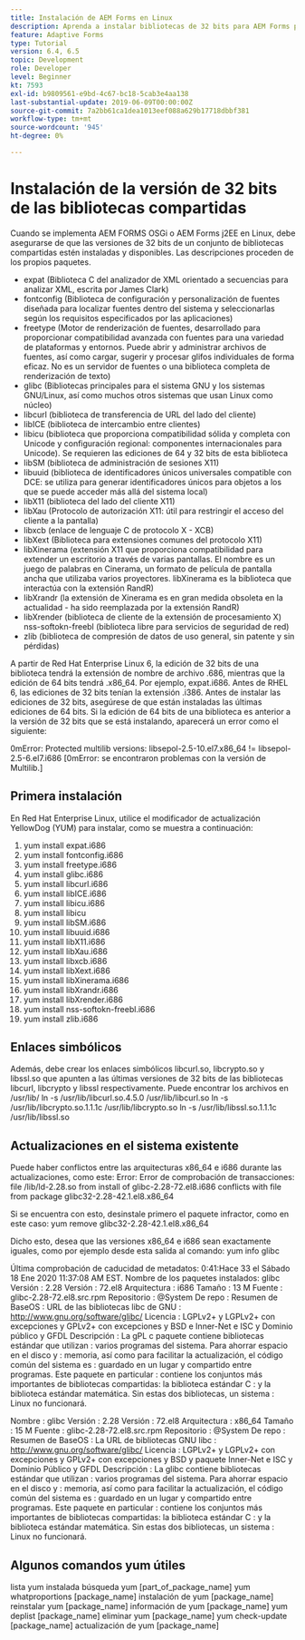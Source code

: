 ```yaml
---
title: Instalación de AEM Forms en Linux
description: Aprenda a instalar bibliotecas de 32 bits para AEM Forms para la instalación de Linux.
feature: Adaptive Forms
type: Tutorial
version: 6.4, 6.5
topic: Development
role: Developer
level: Beginner
kt: 7593
exl-id: b9809561-e9bd-4c67-bc18-5cab3e4aa138
last-substantial-update: 2019-06-09T00:00:00Z
source-git-commit: 7a2bb61ca1dea1013eef088a629b17718dbbf381
workflow-type: tm+mt
source-wordcount: '945'
ht-degree: 0%

---
```


# Instalación de la versión de 32 bits de las bibliotecas compartidas

Cuando se implementa AEM FORMS OSGi o AEM Forms j2EE en Linux, debe asegurarse de que las versiones de 32 bits de un conjunto de bibliotecas compartidas estén instaladas y disponibles.  Las descripciones proceden de los propios paquetes.

* expat (Biblioteca C del analizador de XML orientado a secuencias para analizar XML, escrita por James Clark)
* fontconfig (Biblioteca de configuración y personalización de fuentes diseñada para localizar fuentes dentro del sistema y seleccionarlas según los requisitos especificados por las aplicaciones)
* freetype (Motor de renderización de fuentes, desarrollado para proporcionar compatibilidad avanzada con fuentes para una variedad de plataformas y entornos. Puede abrir y administrar archivos de fuentes, así como cargar, sugerir y procesar glifos individuales de forma eficaz. No es un servidor de fuentes o una biblioteca completa de renderización de texto)
* glibc (Bibliotecas principales para el sistema GNU y los sistemas GNU/Linux, así como muchos otros sistemas que usan Linux como núcleo)
* libcurl (biblioteca de transferencia de URL del lado del cliente)
* libICE (biblioteca de intercambio entre clientes)
* libicu (biblioteca que proporciona compatibilidad sólida y completa con Unicode y configuración regional: componentes internacionales para Unicode). Se requieren las ediciones de 64 y 32 bits de esta biblioteca
* libSM (biblioteca de administración de sesiones X11)
* libuuid (biblioteca de identificadores únicos universales compatible con DCE: se utiliza para generar identificadores únicos para objetos a los que se puede acceder más allá del sistema local)
* libX11 (biblioteca del lado del cliente X11)
* libXau (Protocolo de autorización X11: útil para restringir el acceso del cliente a la pantalla)
* libxcb (enlace de lenguaje C de protocolo X - XCB)
* libXext (Biblioteca para extensiones comunes del protocolo X11)
* libXinerama (extensión X11 que proporciona compatibilidad para extender un escritorio a través de varias pantallas. El nombre es un juego de palabras en Cinerama, un formato de película de pantalla ancha que utilizaba varios proyectores. libXinerama es la biblioteca que interactúa con la extensión RandR)
* libXrandr (la extensión de Xinerama es en gran medida obsoleta en la actualidad - ha sido reemplazada por la extensión RandR)
* libXrender (biblioteca de cliente de la extensión de procesamiento X) nss-softokn-freebl (biblioteca libre para servicios de seguridad de red)
* zlib (biblioteca de compresión de datos de uso general, sin patente y sin pérdidas)

A partir de Red Hat Enterprise Linux 6, la edición de 32 bits de una biblioteca tendrá la extensión de nombre de archivo .686, mientras que la edición de 64 bits tendrá .x86_64. Por ejemplo, expat.i686. Antes de RHEL 6, las ediciones de 32 bits tenían la extensión .i386. Antes de instalar las ediciones de 32 bits, asegúrese de que están instaladas las últimas ediciones de 64 bits. Si la edición de 64 bits de una biblioteca es anterior a la versión de 32 bits que se está instalando, aparecerá un error como el siguiente:

0mError: Protected multilib versions: libsepol-2.5-10.el7.x86_64 != libsepol-2.5-6.el7.i686 [0mError: se encontraron problemas con la versión de Multilib.]

## Primera instalación

En Red Hat Enterprise Linux, utilice el modificador de actualización YellowDog (YUM) para instalar, como se muestra a continuación:

1. yum install expat.i686
2. yum install fontconfig.i686
3. yum install freetype.i686
4. yum install glibc.i686
5. yum install libcurl.i686
6. yum install libICE.i686
7. yum install libicu.i686
8. yum install libicu
9. yum install libSM.i686
10. yum install libuuid.i686
11. yum install libX11.i686
12. yum install libXau.i686
13. yum install libxcb.i686
14. yum install libXext.i686
15. yum install libXinerama.i686
16. yum install libXrandr.i686
17. yum install libXrender.i686
18. yum install nss-softokn-freebl.i686
19. yum install zlib.i686

## Enlaces simbólicos

Además, debe crear los enlaces simbólicos libcurl.so, libcrypto.so y libssl.so que apunten a las últimas versiones de 32 bits de las bibliotecas libcurl, libcrypto y libssl respectivamente. Puede encontrar los archivos en /usr/lib/ ln -s /usr/lib/libcurl.so.4.5.0 /usr/lib/libcurl.so ln -s /usr/lib/libcrypto.so.1.1.1c /usr/lib/libcrypto.so ln -s /usr/lib/libssl.so.1.1.1c /usr/lib/libssl.so

## Actualizaciones en el sistema existente

Puede haber conflictos entre las arquitecturas x86_64 e i686 durante las actualizaciones, como este: Error: Error de comprobación de transacciones: file /lib/ld-2.28.so from install of glibc-2.28-72.el8.i686 conflicts with file from package glibc32-2.28-42.1.el8.x86_64

Si se encuentra con esto, desinstale primero el paquete infractor, como en este caso: yum remove glibc32-2.28-42.1.el8.x86_64

Dicho esto, desea que las versiones x86_64 e i686 sean exactamente iguales, como por ejemplo desde esta salida al comando: yum info glibc

Última comprobación de caducidad de metadatos: 0:41:Hace 33 el Sábado 18 Ene 2020 11:37:08 AM EST.
Nombre de los paquetes instalados: glibc Versión : 2.28 Versión : 72.el8 Arquitectura : i686 Tamaño : 13 M Fuente : glibc-2.28-72.el8.src.rpm Repositorio : @System De repo : Resumen de BaseOS : URL de las bibliotecas libc de GNU : http://www.gnu.org/software/glibc/ Licencia : LGPLv2+ y LGPLv2+ con excepciones y GPLv2+ con excepciones y BSD e Inner-Net e ISC y Dominio público y GFDL Descripción : La gPL c paquete contiene bibliotecas estándar que utilizan : varios programas del sistema. Para ahorrar espacio en el disco y : memoria, así como para facilitar la actualización, el código común del sistema es : guardado en un lugar y compartido entre programas. Este paquete en particular : contiene los conjuntos más importantes de bibliotecas compartidas: la biblioteca estándar C : y la biblioteca estándar matemática. Sin estas dos bibliotecas, un sistema : Linux no funcionará.

Nombre : glibc Versión : 2.28 Versión : 72.el8 Arquitectura : x86_64 Tamaño : 15 M Fuente : glibc-2.28-72.el8.src.rpm Repositorio : @System De repo : Resumen de BaseOS : La URL de bibliotecas GNU libc : http://www.gnu.org/software/glibc/ Licencia : LGPLv2+ y LGPLv2+ con excepciones y GPLv2+ con excepciones y BSD y paquete Inner-Net e ISC y Dominio Público y GFDL Descripción : La glibc contiene bibliotecas estándar que utilizan : varios programas del sistema. Para ahorrar espacio en el disco y : memoria, así como para facilitar la actualización, el código común del sistema es : guardado en un lugar y compartido entre programas. Este paquete en particular : contiene los conjuntos más importantes de bibliotecas compartidas: la biblioteca estándar C : y la biblioteca estándar matemática. Sin estas dos bibliotecas, un sistema : Linux no funcionará.

## Algunos comandos yum útiles

lista yum instalada búsqueda yum [part_of_package_name]
yum whatproportions [package_name]
instalación de yum [package_name]
reinstalar yum [package_name]
información de yum [package_name]
yum deplist [package_name]
eliminar yum [package_name]
yum check-update [package_name]
actualización de yum [package_name]
